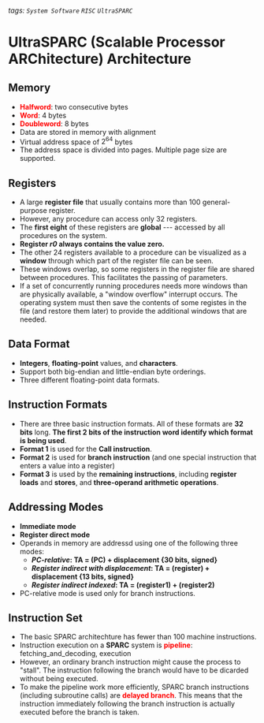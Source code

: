 ###### tags: `System Software` `RISC` `UltraSPARC`

<style>
    font {
        color: red;
        font-weight: bold;
    }
</style>

# UltraSPARC (Scalable Processor ARChitecture) Architecture

##  Memory
- <font>Halfword</font>: two consecutive bytes
- <font>Word</font>: 4 bytes
- <font>Doubleword</font>: 8 bytes
- Data are stored in memory with alignment
- Virtual address space of $2^{64}$ bytes
- The address space is divided into pages. Multiple page size are supported.

##  Registers
- A large **register file** that usually contains more than 100 general-purpose register.
- However, any procedure can access only 32 registers.
- The **first eight** of these registers are **global** --- accessed by all procedures on the system.
- **Register *r0* always contains the value zero.**
- The other 24 registers available to a procedure can be visualized as a **window** through which part of the register file can be seen.
- These windows overlap, so some registers in the register file are shared between procedures. This facilitates the passing of parameters.
- If a set of concurrently running procedures needs more windows than are physically available, a "window overflow" interrupt occurs. The operating system must then save the contents of some registes in the file (and restore them later) to provide the additional windows that are needed.

##  Data Format
- **Integers**, **floating-point** values, and **characters**.
- Support both big-endian and little-endian byte orderings.
- Three different floating-point data formats.

##  Instruction Formats
- There are three basic instruction formats. All of these formats are **32 bits** long. **The first 2 bits of the instruction word identify which format is being used**.
- **Format 1** is used for the **Call instruction**.
- **Format 2** is used for **branch instruction** (and one special instruction that enters a value into a register)
- **Format 3** is used by the **remaining instructions**, including **register loads** and **stores**, and **three-operand arithmetic operations**.

##  Addressing Modes 
- **Immediate mode**
- **Register direct mode**
- Operands in memory are addressd using one of the following three modes:
    - ***PC-relative*: TA = (PC) + displacement {30 bits, signed}**
    - ***Register indirect with displacement*: TA = (register) + displacement {13 bits, signed}**
    - ***Register indirect indexed*: TA = (register1) + (register2)**
- PC-relative mode is used only for branch instructions.

##  Instruction Set
- The basic SPARC architechture has fewer than 100 machine instructions.
- Instruction execution on a **SPARC** system is <font>pipeline</font>: fetching_and_decoding, execution
- However, an ordinary branch instruction might cause the process to "stall". The instruction following the branch would have to be dicarded without being executed.
- To make the pipeline work more efficiently, SPARC branch instructions (including subroutine calls) are <font>delayed branch</font>. This means that the instruction immediately following the branch instruction is actually executed before the branch is taken.